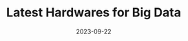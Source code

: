 ---
title: "Latest Hardwares for Big Data"
date: "2023-09-22"
categories: "Hardware"
tags: ["thinking"]
---